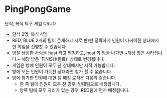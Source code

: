 # PingPongGame
단식, 복식 탁구 게임 CRUD
- 단식 2명, 복식 4명
- RED, BLUE 2개의 팀이 존재하고 서로 반/반 정확하게 인원이 나뉘어진 상태에서만 게임을 진행할 수 있습니다.
- 방을 생성한 사람을 host 라고 명칭하고, host 가 방을 나가면 ~해당 방은 사라집니다.~ 해당 방은 'FINISH(완료)' 상태로 변경됩니다.
- 게임은 방에 인원이 모두 찬 상태에서만 시작 가능합니다.
- 방에 모든 인원이 가득찬 상태라면 참가 할 수 없습니다.
- 방에 참가한 인원에 대한 팀 배정 로직은 다음과 같습니다.
    - 한 쪽 팀에 인원이 모두 찬 경우, 반대팀으로 배정합니다.
    - 양쪽 팀에 모두 자리가 있는 경우, RED팀에 먼저 배정됩니다.
